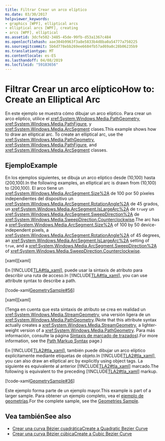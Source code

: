 ```yaml
---
title: Filtrar Crear un arco elíptico
ms.date: 03/30/2017
helpviewer_keywords:
- graphics [WPF], elliptical arcs
- elliptical arcs [WPF], creating
- arcs [WPF], elliptical
ms.assetid: 3dcfe502-3485-45de-99fb-d53a1367c484
ms.openlocfilehash: aae304b9963f3a8e5833b4d8ba0a54777a750225
ms.sourcegitcommit: 5b6d778ebb269ee6684fb57ad69a8c28b06235b9
ms.translationtype: MT
ms.contentlocale: es-ES
ms.lasthandoff: 04/08/2019
ms.locfileid: "59183656"
---
```

# <a name="how-to-create-an-elliptical-arc"></a><span data-ttu-id="f10d3-102">Filtrar Crear un arco elíptico</span><span class="sxs-lookup"><span data-stu-id="f10d3-102">How to: Create an Elliptical Arc</span></span>
<span data-ttu-id="f10d3-103">En este ejemplo se muestra cómo dibujar un arco elíptico. Para crear un arco elíptico, utilice el <xref:System.Windows.Media.PathGeometry>, <xref:System.Windows.Media.PathFigure>, y <xref:System.Windows.Media.ArcSegment> clases.</span><span class="sxs-lookup"><span data-stu-id="f10d3-103">This example shows how to draw an elliptical arc. To create an elliptical arc, use the <xref:System.Windows.Media.PathGeometry>, <xref:System.Windows.Media.PathFigure>, and <xref:System.Windows.Media.ArcSegment> classes.</span></span>  
  
## <a name="example"></a><span data-ttu-id="f10d3-104">Ejemplo</span><span class="sxs-lookup"><span data-stu-id="f10d3-104">Example</span></span>  
 <span data-ttu-id="f10d3-105">En los ejemplos siguientes, se dibuja un arco elíptico desde (10,100) hasta (200,100).</span><span class="sxs-lookup"><span data-stu-id="f10d3-105">In the following examples, an elliptical arc is drawn from (10,100) to (200,100).</span></span> <span data-ttu-id="f10d3-106">El arco tiene un <xref:System.Windows.Media.ArcSegment.Size%2A> de 100 por 50 píxeles independientes del dispositivo un <xref:System.Windows.Media.ArcSegment.RotationAngle%2A> de 45 grados, un <xref:System.Windows.Media.ArcSegment.IsLargeArc%2A> de `true`y un <xref:System.Windows.Media.ArcSegment.SweepDirection%2A> de <xref:System.Windows.Media.SweepDirection.Counterclockwise>.</span><span class="sxs-lookup"><span data-stu-id="f10d3-106">The arc has a <xref:System.Windows.Media.ArcSegment.Size%2A> of 100 by 50 device-independent pixels, a <xref:System.Windows.Media.ArcSegment.RotationAngle%2A> of 45 degrees, an <xref:System.Windows.Media.ArcSegment.IsLargeArc%2A> setting of `true`, and a <xref:System.Windows.Media.ArcSegment.SweepDirection%2A> of <xref:System.Windows.Media.SweepDirection.Counterclockwise>.</span></span>  
  
 <span data-ttu-id="f10d3-107">[xaml]</span><span class="sxs-lookup"><span data-stu-id="f10d3-107">[xaml]</span></span>  
  
 <span data-ttu-id="f10d3-108">En [!INCLUDE[TLA#tla_xaml](../../../../includes/tlasharptla-xaml-md.md)], puede usar la sintaxis de atributo para describir una ruta de acceso.</span><span class="sxs-lookup"><span data-stu-id="f10d3-108">In [!INCLUDE[TLA#tla_xaml](../../../../includes/tlasharptla-xaml-md.md)], you can use attribute syntax to describe a path.</span></span>  
  
 [!code-xaml[GeometrySample#56](~/samples/snippets/csharp/VS_Snippets_Wpf/GeometrySample/CS/geometryattributesyntaxexample.xaml#56)]  
  
 <span data-ttu-id="f10d3-109">[xaml]</span><span class="sxs-lookup"><span data-stu-id="f10d3-109">[xaml]</span></span>  
  
 <span data-ttu-id="f10d3-110">(Tenga en cuenta que esta sintaxis de atributo se crea en realidad un <xref:System.Windows.Media.StreamGeometry>, una versión ligera de un <xref:System.Windows.Media.PathGeometry>.</span><span class="sxs-lookup"><span data-stu-id="f10d3-110">(Note that this attribute syntax actually creates a <xref:System.Windows.Media.StreamGeometry>, a lighter-weight version of a <xref:System.Windows.Media.PathGeometry>.</span></span> <span data-ttu-id="f10d3-111">Para más información, consulte la página [Sintaxis de marcado de trazados](path-markup-syntax.md)).</span><span class="sxs-lookup"><span data-stu-id="f10d3-111">For more information, see the [Path Markup Syntax](path-markup-syntax.md) page.)</span></span>  
  
 <span data-ttu-id="f10d3-112">En [!INCLUDE[TLA2#tla_xaml](../../../../includes/tla2sharptla-xaml-md.md)], también puede dibujar un arco elíptico explícitamente mediante etiquetas de objeto.</span><span class="sxs-lookup"><span data-stu-id="f10d3-112">In [!INCLUDE[TLA2#tla_xaml](../../../../includes/tla2sharptla-xaml-md.md)], you can also draw an elliptical arc by explicitly using object tags.</span></span> <span data-ttu-id="f10d3-113">La siguiente es equivalente al anterior [!INCLUDE[TLA2#tla_xaml](../../../../includes/tla2sharptla-xaml-md.md)] marcado.</span><span class="sxs-lookup"><span data-stu-id="f10d3-113">The following is equivalent to the preceding [!INCLUDE[TLA2#tla_xaml](../../../../includes/tla2sharptla-xaml-md.md)] markup.</span></span>  
  
 [!code-xaml[GeometrySample#36](~/samples/snippets/csharp/VS_Snippets_Wpf/GeometrySample/CS/pathgeometryexample.xaml#36)]  
  
 <span data-ttu-id="f10d3-114">Este ejemplo forma parte de un ejemplo mayor.</span><span class="sxs-lookup"><span data-stu-id="f10d3-114">This example is part of a larger sample.</span></span> <span data-ttu-id="f10d3-115">Para obtener un ejemplo completo, vea el [ejemplo de geometrías](https://go.microsoft.com/fwlink/?LinkID=159989).</span><span class="sxs-lookup"><span data-stu-id="f10d3-115">For the complete sample, see the [Geometries Sample](https://go.microsoft.com/fwlink/?LinkID=159989).</span></span>  
  
## <a name="see-also"></a><span data-ttu-id="f10d3-116">Vea también</span><span class="sxs-lookup"><span data-stu-id="f10d3-116">See also</span></span>

- [<span data-ttu-id="f10d3-117">Crear una curva Bézier cuadrática</span><span class="sxs-lookup"><span data-stu-id="f10d3-117">Create a Quadratic Bezier Curve</span></span>](how-to-create-a-quadratic-bezier-curve.md)
- [<span data-ttu-id="f10d3-118">Crear una curva Bézier cúbica</span><span class="sxs-lookup"><span data-stu-id="f10d3-118">Create a Cubic Bezier Curve</span></span>](how-to-create-a-cubic-bezier-curve.md)
